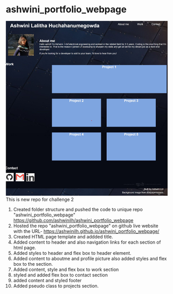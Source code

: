 # ashwini_portfolio_webpage
![screen-shot-challenge2](./assets/images/Screenshot%20challenge2.jpg)
This is new repo for challenge 2
1. Created folder structure and pushed the code to unique repo "ashwini_portfolio_webpage"  https://github.com/ashwinilh/ashwini_portfolio_webpage
2. Hosted the repo "ashwini_portfolio_webpage" on github live website with the URL-  https://ashwinilh.github.io/ashwini_portfolio_webpage/
3. Created HTML page template and addded title.
4. Added content to header and also navigation links for each section of html page.
5. Added styles to header and flex box to header element.
6. Added content to aboutme and profile picture also added styles and flex box to the section.
7. Added content, style and flex box to work section
8. styled and added flex box to contact section
9. added content and styled footer
10. Added pseudo class to projects section.

